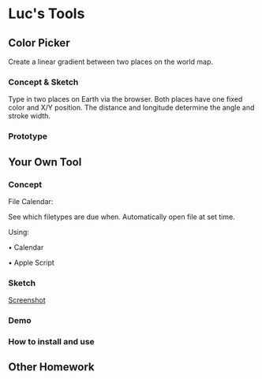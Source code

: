 # Luc's Tools

## Color Picker

Create a linear gradient between two places on the world map. 

### Concept & Sketch

Type in two places on Earth via the browser. Both places have one fixed color and X/Y position. The distance and longitude determine the angle and stroke width.

### Prototype

## Your Own Tool

### Concept

File Calendar:

See which filetypes are due when. Automatically open file at set time.

Using:

• Calendar

• Apple Script

### Sketch

[Screenshot](http://i.imgur.com/L8EiWYh.png)

### Demo

### How to install and use

## Other Homework

